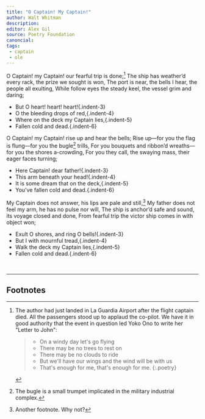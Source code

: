 ```yaml
---
title: "O Captain! My Captain!"
author: Walt Whitman
description: 
editor: Alex Gil
source: Poetry Foundation
canoncial: 
tags: 
 - captain
 - ole
---
```


O Captain! my Captain! our fearful trip is done;[^fn1]
The ship has weather’d every rack, the prize we sought is won,
The port is near, the bells I hear, the people all exulting,
While follow eyes the steady keel, the vessel grim and daring;
- But O heart! heart! heart!{.indent-3}
- O the bleeding drops of red,{.indent-4}
- Where on the deck my Captain lies,{.indent-5}
- Fallen cold and dead.{.indent-6}

O Captain! my Captain! rise up and hear the bells;
Rise up—for you the flag is flung—for you the bugle[^fn2] trills,
For you bouquets and ribbon’d wreaths—for you the shores a-crowding,
For you they call, the swaying mass, their eager faces turning;
- Here Captain! dear father!{.indent-3}
- This arm beneath your head!{.indent-4}
- It is some dream that on the deck,{.indent-5}
- You’ve fallen cold and dead.{.indent-6}

My Captain does not answer, his lips are pale and still,[^fn3]
My father does not feel my arm, he has no pulse nor will,
The ship is anchor’d safe and sound, its voyage closed and done,
From fearful trip the victor ship comes in with object won;
- Exult O shores, and ring O bells!{.indent-3}
- But I with mournful tread,{.indent-4}
- Walk the deck my Captain lies,{.indent-5}
- Fallen cold and dead.{.indent-6}



<br>

---

## Footnotes

[^fn1]:

	The author had just landed in La Guardia Airport after the flight captain died. All the passengers stood up to applaud the co-pilot. We have it in good authority that the event in question led Yoko Ono to write her "Letter to John":

	> - On a windy day let's go flying
	> - There may be no trees to rest on
	> - There may be no clouds to ride
	> - But we'll have our wings and the wind will be with us
	> - That's enough for me, that's enough for me.
	{:.poetry}

[^fn2]: The bugle is a small trumpet implicated in the military industrial complex.

[^fn3]: Another footnote. Why not?

